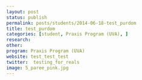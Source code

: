 ```yaml
---
layout: post
status: publish
permalink: posts/students/2014-06-18-test_purdom
title: test_purdom
categories: [student, Praxis Program (UVA), ]
research: 
other: 
program: Praxis Program (UVA)
website: test_test_test
twitter:  testing_for_reals
image: 5_paree_pink.jpg
---
```

   